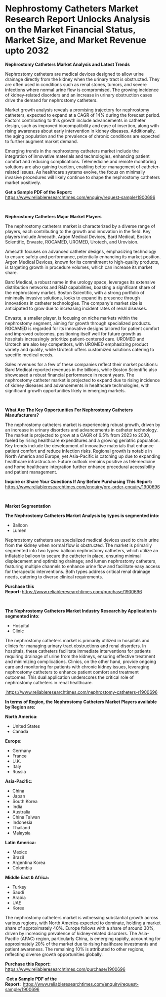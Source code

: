 <p><h1>Nephrostomy Catheters Market Research Report Unlocks Analysis on the Market Financial Status, Market Size, and Market Revenue upto 2032</h1></p><p><strong>Nephrostomy Catheters Market Analysis and Latest Trends</strong></p>
<p><p>Nephrostomy catheters are medical devices designed to allow urine drainage directly from the kidney when the urinary tract is obstructed. They are often used in conditions such as renal stones, tumors, and severe infections where normal urine flow is compromised. The growing incidence of kidney-related disorders and an increase in urinary obstruction cases drive the demand for nephrostomy catheters.</p><p>Market growth analysis reveals a promising trajectory for nephrostomy catheters, expected to expand at a CAGR of 14% during the forecast period. Factors contributing to this growth include advancements in catheter design, such as improved biocompatibility and ease of insertion, along with rising awareness about early intervention in kidney diseases. Additionally, the aging population and the prevalence of chronic conditions are expected to further augment market demand.</p><p>Emerging trends in the nephrostomy catheters market include the integration of innovative materials and technologies, enhancing patient comfort and reducing complications. Telemedicine and remote monitoring solutions are also gaining traction, enabling better management of catheter-related issues. As healthcare systems evolve, the focus on minimally invasive procedures will likely continue to shape the nephrostomy catheters market positively.</p></p>
<p><strong>Get a Sample PDF of the Report:&nbsp;</strong> <a href="https://www.reliableresearchtimes.com/enquiry/request-sample/1900696?utm_campaign=2204&utm_medium=2&utm_source=Github&utm_content=ia&utm_term=13042025&utm_id=nephrostomy-catheters">https://www.reliableresearchtimes.com/enquiry/request-sample/1900696</a></p>
<p>&nbsp;</p>
<p><strong>Nephrostomy Catheters Major Market Players</strong></p>
<p><p>The nephrostomy catheters market is characterized by a diverse range of players, each contributing to the growth and innovation in the field. Key players include Amecath, Argon Medical Devices, Bard Medical, Boston Scientific, Envaste, ROCAMED, UROMED, Urotech, and Urovision.</p><p>Amecath focuses on advanced catheter designs, emphasizing technology to ensure safety and performance, potentially enhancing its market position. Argon Medical Devices, known for its commitment to high-quality products, is targeting growth in procedure volumes, which can increase its market share.</p><p>Bard Medical, a robust name in the urology space, leverages its extensive distribution networks and R&D capabilities, boasting a significant share of the nephrostomy market. Boston Scientific, with a strong portfolio of minimally invasive solutions, looks to expand its presence through innovations in catheter technologies. The company's market size is anticipated to grow due to increasing incident rates of renal diseases.</p><p>Envaste, a smaller player, is focusing on niche markets within the nephrostomy segment, aiming for growth through specialized products. ROCAMED is regarded for its innovative designs tailored for patient comfort and improved outcomes, positioning itself well for future growth as hospitals increasingly prioritize patient-centered care. UROMED and Urotech are also key competitors, with UROMED emphasizing product variety and quality, while Urotech offers customized solutions catering to specific medical needs.</p><p>Sales revenues for a few of these companies reflect their market positions: Bard Medical reported revenues in the billions, while Boston Scientific also showcased a robust financial performance in recent years. The nephrostomy catheter market is projected to expand due to rising incidence of kidney diseases and advancements in healthcare technologies, with significant growth opportunities likely in emerging markets.</p></p>
<p>&nbsp;</p>
<p><strong>What Are The Key Opportunities For Nephrostomy Catheters Manufacturers?</strong></p>
<p><p>The nephrostomy catheters market is experiencing robust growth, driven by an increase in urinary disorders and advancements in catheter technology. The market is projected to grow at a CAGR of 6.5% from 2023 to 2030, fueled by rising healthcare expenditures and a growing geriatric population. Key trends include the development of innovative materials that enhance patient comfort and reduce infection risks. Regional growth is notable in North America and Europe, yet Asia-Pacific is catching up due to expanding healthcare infrastructure. Future outlook remains positive as telemedicine and home healthcare integration further enhance procedural accessibility and patient management.</p></p>
<p><strong>Inquire or Share Your Questions If Any Before Purchasing This Report:</strong> <a href="https://www.reliableresearchtimes.com/enquiry/pre-order-enquiry/1900696?utm_campaign=2204&utm_medium=2&utm_source=Github&utm_content=ia&utm_term=13042025&utm_id=nephrostomy-catheters">https://www.reliableresearchtimes.com/enquiry/pre-order-enquiry/1900696</a></p>
<p>&nbsp;</p>
<p><strong>Market Segmentation</strong></p>
<p><strong>The Nephrostomy Catheters Market Analysis by types is segmented into:</strong></p>
<p><ul><li>Balloon</li><li>Lumen</li></ul></p>
<p><p>Nephrostomy catheters are specialized medical devices used to drain urine from the kidney when normal flow is obstructed. The market is primarily segmented into two types: balloon nephrostomy catheters, which utilize an inflatable balloon to secure the catheter in place, ensuring minimal displacement and optimizing drainage; and lumen nephrostomy catheters, featuring multiple channels to enhance urine flow and facilitate easy access for therapeutic interventions. Both types address critical renal drainage needs, catering to diverse clinical requirements.</p></p>
<p><strong>Purchase this Report:&nbsp;</strong><a href="https://www.reliableresearchtimes.com/purchase/1900696?utm_campaign=2204&utm_medium=2&utm_source=Github&utm_content=ia&utm_term=13042025&utm_id=nephrostomy-catheters">https://www.reliableresearchtimes.com/purchase/1900696</a></p>
<p>&nbsp;</p>
<p><strong>The Nephrostomy Catheters Market Industry Research by Application is segmented into:</strong></p>
<p><ul><li>Hospital</li><li>Clinic</li></ul></p>
<p><p>The nephrostomy catheters market is primarily utilized in hospitals and clinics for managing urinary tract obstructions and renal disorders. In hospitals, these catheters facilitate immediate interventions for patients requiring drainage of urine from the kidneys, ensuring effective treatment and minimizing complications. Clinics, on the other hand, provide ongoing care and monitoring for patients with chronic kidney issues, leveraging nephrostomy catheters to enhance patient comfort and treatment outcomes. This dual application underscores the critical role of nephrostomy catheters in renal healthcare.</p></p>
<p><a href="https://www.reliableresearchtimes.com/nephrostomy-catheters-r1900696?utm_campaign=2204&utm_medium=2&utm_source=Github&utm_content=ia&utm_term=13042025&utm_id=nephrostomy-catheters">&nbsp;https://www.reliableresearchtimes.com/nephrostomy-catheters-r1900696</a></p>
<p><strong>In terms of Region, the Nephrostomy Catheters Market Players available by Region are:</strong></p>
<p>
    <p> <strong> North America: </strong>
        <ul>
            <li>United States</li>
            <li>Canada</li>
        </ul>
        </p> 
    <p> <strong> Europe: </strong>
        <ul>
            <li>Germany</li>
            <li>France</li>
            <li>U.K.</li>
            <li>Italy</li>
            <li>Russia</li>
        </ul>
        </p> 
    <p> <strong> Asia-Pacific: </strong>
        <ul>
            <li>China</li>
            <li>Japan</li>
            <li>South Korea</li>
            <li>India</li>
            <li>Australia</li>
            <li>China Taiwan</li>
            <li>Indonesia</li>
            <li>Thailand</li>
            <li>Malaysia</li>
        </ul>
        </p> 
    <p> <strong> Latin America: </strong>
        <ul>
            <li>Mexico</li>
            <li>Brazil</li>
            <li>Argentina Korea</li>
            <li>Colombia</li>
        </ul>
        </p> 
    <p> <strong> Middle East & Africa: </strong>
        <ul>
            <li>Turkey</li>
            <li>Saudi</li>
            <li>Arabia</li>
            <li>UAE</li>
            <li>Korea</li>
        </ul>
    </p>
    </p>
<p><p>The nephrostomy catheters market is witnessing substantial growth across various regions, with North America expected to dominate, holding a market share of approximately 40%. Europe follows with a share of around 30%, driven by increasing prevalence of kidney-related disorders. The Asia-Pacific (APAC) region, particularly China, is emerging rapidly, accounting for approximately 20% of the market due to rising healthcare investments and patient awareness. The remaining 10% is attributed to other regions, reflecting diverse growth opportunities globally.</p></p>
<p><strong>Purchase this Report: </strong><a href="https://www.reliableresearchtimes.com/purchase/1900696?utm_campaign=2204&utm_medium=2&utm_source=Github&utm_content=ia&utm_term=13042025&utm_id=nephrostomy-catheters">https://www.reliableresearchtimes.com/purchase/1900696</a></p>
<p>&nbsp;<strong>Get a Sample PDF of the Report:&nbsp;&nbsp;</strong><a href="https://www.reliableresearchtimes.com/enquiry/request-sample/1900696?utm_campaign=2204&utm_medium=2&utm_source=Github&utm_content=ia&utm_term=13042025&utm_id=nephrostomy-catheters">https://www.reliableresearchtimes.com/enquiry/request-sample/1900696</a></p>
<p><strong></strong></p>
<p><p></p><p></p><p></p></p>